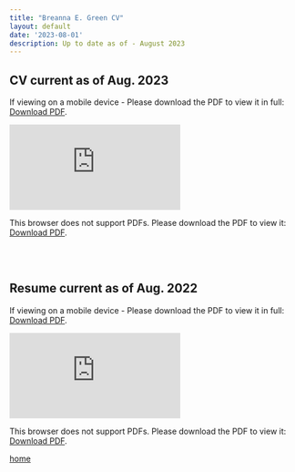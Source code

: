 ```yaml
---
title: "Breanna E. Green CV"
layout: default
date: '2023-08-01'
description: Up to date as of - August 2023
---
```


## CV current as of Aug. 2023


<p>If viewing on a mobile device - Please download the PDF to view it in full: <a href="https://bregreen.github.io/assets/pdfs/CV_BEGreen_202308.pdf">Download PDF</a>.</p>


<object data="https://bregreen.github.io/assets/pdfs/CV_BEGreen_202308.pdf" type="application/pdf" width="100%" height="875px">
    <embed src="https://bregreen.github.io/assets/pdfs/CV_BEGreen_202308.pdf" type="application/pdf">
        <p>This browser does not support PDFs. Please download the PDF to view it: <a href="https://bregreen.github.io/assets/pdfs/CV_BEGreen_202308.pdf">Download PDF</a>.</p>
    </embed>
</object>

<br>
<br>

## Resume current as of Aug. 2022


<p>If viewing on a mobile device - Please download the PDF to view it in full: <a href="https://bregreen.github.io/assets/pdfs/Resume_2023_08.pdf">Download PDF</a>.</p>


<object data="https://bregreen.github.io/assets/pdfs/Resume_2023_08.pdf" type="application/pdf" width="100%" height="875px">
    <embed src="https://bregreen.github.io/assets/pdfs/Resume_2023_08.pdf" type="application/pdf">
        <p>This browser does not support PDFs. Please download the PDF to view it: <a href="https://bregreen.github.io/assets/pdfs/Resume_2023_08.pdf">Download PDF</a>.</p>
    </embed>
</object>



[home](./)
